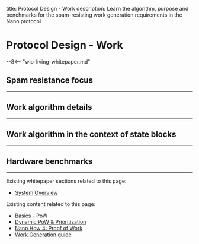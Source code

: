 title: Protocol Design - Work
description: Learn the algorithm, purpose and benchmarks for the spam-resisting work generation requirements in the Nano protocol

# Protocol Design - Work

--8<-- "wip-living-whitepaper.md"

## Spam resistance focus

---

## Work algorithm details

---

## Work algorithm in the context of state blocks

---

## Hardware benchmarks

---

Existing whitepaper sections related to this page:

* [System Overview](/whitepaper/english/#system-overview)

Existing content related to this page:

* [Basics - PoW](/integration-guides/the-basics/#proof-of-work)
* [Dynamic PoW & Prioritization](https://medium.com/nanocurrency/dynamic-proof-of-work-prioritization-4618b78c5be9)
* [Nano How 4: Proof of Work](https://medium.com/nano-education/nano-how-4-proof-of-work-474bf20fc7d)
* [Work Generation guide](../integration-guides/work-generation.md)